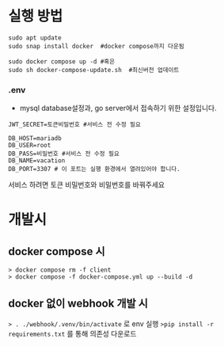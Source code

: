 # 실행 방법

```
sudo apt update
sudo snap install docker  #docker compose까지 다운됨

sudo docker compose up -d #혹은
sudo sh docker-compose-update.sh  #최신버전 업데이트
```

### .env

- mysql database설정과, go server에서 접속하기 위한 설정입니다.

```env
JWT_SECRET=토큰비밀번호 #서비스 전 수정 필요

DB_HOST=mariadb
DB_USER=root
DB_PASS=비밀번호 #서비스 전 수정 필요
DB_NAME=vacation
DB_PORT=3307 # 이 포트는 실행 환경에서 열려있어야 합니다.
```

서비스 하려면 토큰 비밀번호와 비밀번호를 바꿔주세요

# 개발시

## docker compose 시

```
> docker compose rm -f client
> docker compose -f docker-compose.yml up --build -d
```

## docker 없이 webhook 개발 시

`> . ./webhook/.venv/bin/activate` 로
env 실행
`>pip install -r requirements.txt` 를 통해 의존성 다운로드

```

```
